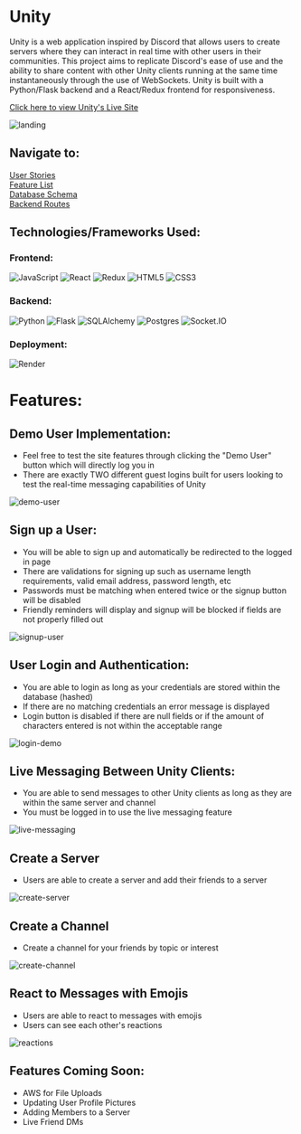 # Unity

Unity is a web application inspired by Discord that allows users to create servers where they can interact in real time with other users in their communities. This project aims to replicate Discord's ease of use and the ability to share content with other Unity clients running at the same time instantaneously through the use of WebSockets. Unity is built with a Python/Flask backend and a React/Redux frontend for responsiveness.

[Click here to view Unity's Live Site](https://pixelpal.onrender.com/)

![landing](https://user-images.githubusercontent.com/47682357/233813848-f7a1d32e-a5b7-4774-bb04-c9fa3b0d245a.png)


## Navigate to:

[User Stories](https://github.com/ryangoggin/PixelPal/wiki/User-Stories)\
[Feature List](https://github.com/ryangoggin/PixelPal/wiki/PixelPal-Features-List)\
[Database Schema](https://github.com/ryangoggin/PixelPal/wiki/PixelPal-Database-Schema)\
[Backend Routes](https://github.com/ryangoggin/PixelPal/wiki/Backend-Routes)

## Technologies/Frameworks Used:

### Frontend:
![JavaScript](https://img.shields.io/badge/Javascript-F7DF1E?style=for-the-badge&logo=javascript&logoColor=black)
![React](https://img.shields.io/badge/react-676E77?style=for-the-badge&logo=react&logoColor=#61DAFB)
![Redux](https://img.shields.io/badge/Redux-764ABC?style=for-the-badge&logo=redux&logoColor=white)
![HTML5](https://img.shields.io/badge/HTML5-E34F26?style=for-the-badge&logo=html5&logoColor=white)
![CSS3](https://img.shields.io/badge/CSS3-1572B6?style=for-the-badge&logo=css3&logoColor=white)

### Backend:
![Python](https://img.shields.io/badge/Python-4081B3?style=for-the-badge&logo=python&logoColor=ffe66a)
![Flask](https://img.shields.io/badge/Flask-000000?style=for-the-badge&logo=flask&logoColor=white)
![SQLAlchemy](https://img.shields.io/badge/-SQLAlchemy-D71F00?style=for-the-badge)
![Postgres](https://img.shields.io/badge/Postgres-4169E1?style=for-the-badge&logo=postgresql&logoColor=white)
![Socket.IO](https://img.shields.io/badge/Socket.IO-010101?style=for-the-badge&logo=socket.io&logoColor=white)


### Deployment:
![Render](https://img.shields.io/badge/Render-46E3B7?style=for-the-badge&logo=render&logoColor=white)



# Features:

## Demo User Implementation:

* Feel free to test the site features through clicking the "Demo User" button which will directly log you in
* There are exactly TWO different guest logins built for users looking to test the real-time messaging capabilities of Unity

![demo-user](https://user-images.githubusercontent.com/47682357/233805234-93ea9d85-540f-4178-b560-683a4708b6de.gif)


## Sign up a User:

* You will be able to sign up and automatically be redirected to the logged in page
* There are validations for signing up such as username length requirements, valid email address, password length, etc
* Passwords must be matching when entered twice or the signup button will be disabled
* Friendly reminders will display and signup will be blocked if fields are not properly filled out

![signup-user](https://user-images.githubusercontent.com/47682357/233805371-934a5e78-ea61-4e4b-8a3d-831142598da5.gif)


## User Login and Authentication:

* You are able to login as long as your credentials are stored within the database (hashed)
* If there are no matching credentials an error message is displayed
* Login button is disabled if there are null fields or if the amount of characters entered is not within the acceptable range

![login-demo](https://user-images.githubusercontent.com/47682357/233807303-f5dfe268-f669-478e-9ea1-338921a77bf0.gif)


## Live Messaging Between Unity Clients:

* You are able to send messages to other Unity clients as long as they are within the same server and channel
* You must be logged in to use the live messaging feature

![live-messaging](https://user-images.githubusercontent.com/47682357/233807618-de6efc72-f64e-40fa-9101-6ff0d2418e9f.gif)



## Create a Server

* Users are able to create a server and add their friends to a server

![create-server](https://user-images.githubusercontent.com/47682357/233807725-6b409614-b341-479e-a138-9f11221f27ff.gif)


## Create a Channel

* Create a channel for your friends by topic or interest

![create-channel](https://user-images.githubusercontent.com/47682357/233808307-4ce84e9c-2808-44fc-b5af-baaf1edd033c.gif)


## React to Messages with Emojis

* Users are able to react to messages with emojis
* Users can see each other's reactions

![reactions](https://user-images.githubusercontent.com/47682357/233808362-25657cd6-ea72-4451-8573-5b468ae4ef90.gif)



## Features Coming Soon:

* AWS for File Uploads
* Updating User Profile Pictures
* Adding Members to a Server
* Live Friend DMs 
